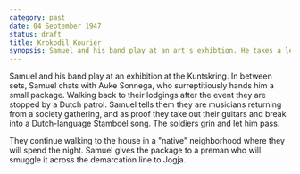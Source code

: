 ```yaml
---
category: past
date: 04 September 1947
status: draft
title: Krokodil Kourier
synopsis: Samuel and his band play at an art's exhibtion. He takes a letter from Auke Sonnega to to give to Republican operatives. On the way he and his friends are stopped by a Dutch patrol, but are released after they give an impromptu concert of Dutch songs.  
---
```


Samuel and his band play at an exhibition at the Kuntskring. In between sets, Samuel chats with Auke Sonnega, who surreptitiously hands him a small package. Walking back to their lodgings after the event they are stopped by a Dutch patrol. Samuel tells them
they are musicians returning from a society gathering, and as proof they
take out their guitars and break into a Dutch-language Stamboel song.
The soldiers grin and let him pass.

They continue walking to the house in a "native" neighborhood where they
will spend the night. Samuel gives the package to a preman who will smuggle it across the demarcation line to Jogja.

